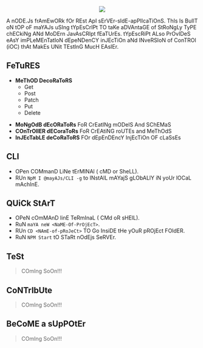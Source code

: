 <p align="center"><img src="https://github.com/mayajs/maya/blob/master/maya.svg"></p>

A nODE.Js frAmEwORk fOr REst ApI sErVEr-sIdE-apPlIcaTiOnS. ThIs Is BuIlT oN tOP oF maYAJs uSIng tYpEsCrIPt TO taKe aDVAntaGE of StRoNgLy TyPE chECkiNg ANd MoDErn JavAsCRIpt fEaTUrEs. tYpEscRiPt ALso PrOvIDeS eAsY imPLeMEnTatIoN dEpeNDenCY inJEcTiOn aNd INveRSIoN of ConTROl (iOC) thAt MakEs UNit TEstInG MucH EAsIEr.

## FeTuRES

* **MeThOD DecoRaToRS** 
   - Get
   - Post
   - Patch
   - Put
   - Delete
- **MoNgOdB dEcORaToRs** FoR CrEatINg mODelS And SChEMaS
- **COnTrOllER dECoraToRs** FoR CrEAtiNG roUTEs and MeThOdS
- **InJEcTabLE deCoRaToRS** FOr dEpEnDEncY InjEcTiOn OF cLaSsEs

## CLI

- OPen COMmanD LiNe tErMINAl ( cMD or SheLL).
- RUn `NpM I @mayAJs/CLI -g` to INstAlL mAYajS gLObALlY iN yoUr lOCaL mAchInE.

## QUiCk StArT

- OPeN cOmMAnD linE TeRmInaL ( CMd oR sHElL).
- RuN `maYA neW <NaME-Of-PrOjEcT>`.
- RUn `CD <NAmE-of-pRoJeCt>` TO Go InsiDE tHe yOuR pROjEct FOldER.
- RuN `NPM Start` tO STaRt nOdEjs SeRVEr.

## TeSt

> COmIng SoOn!!!

## CoNTrIbUte

> COmIng SoOn!!!

## BeCoME a sUpPOtEr

> COmIng SoOn!!!

